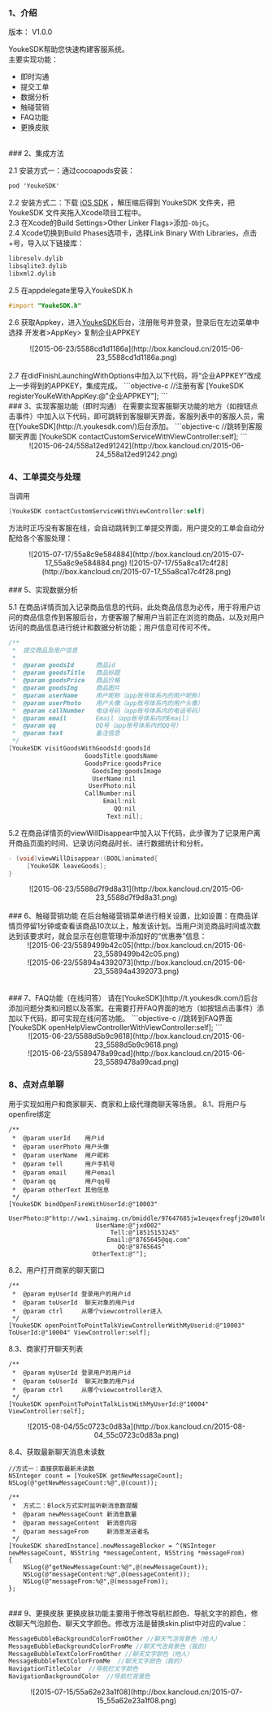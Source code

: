 ### 1、介绍
版本： V1.0.0 

YoukeSDK帮助您快速构建客服系统。  
主要实现功能：  
* 即时沟通  
* 提交工单  
* 数据分析  
* 触碰营销  
* FAQ功能  
* 更换皮肤

<br>
### 2、集成方法

2.1 安装方式一：通过cocoapods安装：
```objective-c
pod 'YoukeSDK'
```

2.2 安装方式二：下载 [iOS SDK](http://www.youkesdk.com/download/index.html) ，解压缩后得到 YoukeSDK 文件夹，把 YoukeSDK 文件夹拖入Xcode项目工程中。  
2.3 在Xcode的Build Settings>Other Linker Flags>添加`-ObjC`。  
2.4 Xcode切换到Build Phases选项卡，选择Link Binary With Libraries，点击+号，导入以下链接库：
```objective-c
libresolv.dylib  
libsqlite3.dylib  
libxml2.dylib
```

2.5 在appdelegate里导入YoukeSDK.h
```objective-c
#import "YoukeSDK.h"
```
2.6 获取Appkey，进入[YoukeSDK](http://t.youkesdk.com/)后台，注册账号并登录，登录后在左边菜单中选择 开发者>AppKey> 复制企业APPKEY
<center>
![2015-06-23/5588cd1d1186a](http://box.kancloud.cn/2015-06-23_5588cd1d1186a.png)
</center>
<br>
2.7 在didFinishLaunchingWithOptions中加入以下代码，将“企业APPKEY”改成上一步得到的APPKEY，集成完成。
```objective-c
//注册有客
[YoukeSDK registerYouKeWithAppKey:@"企业APPKEY"];
```

<br>
### 3、实现客服功能（即时沟通）
在需要实现客服聊天功能的地方（如按钮点击事件）中加入以下代码，即可跳转到客服聊天界面，客服列表中的客服人员，需在[YoukeSDK](http://t.youkesdk.com/)后台添加。
```objective-c
//跳转到客服聊天界面
[YoukeSDK contactCustomServiceWithViewController:self];
```
<center>
![2015-06-24/558a12ed91242](http://box.kancloud.cn/2015-06-24_558a12ed91242.png)
</center>

### 4、工单提交与处理
当调用  
```objective-c
[YoukeSDK contactCustomServiceWithViewController:self]
```
方法时正巧没有客服在线，会自动跳转到工单提交界面，用户提交的工单会自动分配给各个客服处理：
<center>
![2015-07-17/55a8c9e584884](http://box.kancloud.cn/2015-07-17_55a8c9e584884.png)  
![2015-07-17/55a8ca17c4f28](http://box.kancloud.cn/2015-07-17_55a8ca17c4f28.png)
</center>
<br>
### 5、实现数据分析

5.1 在商品详情页加入记录商品信息的代码，此处商品信息为必传，用于将用户访问的商品信息传到客服后台，方便客服了解用户当前正在浏览的商品，以及对用户访问的商品信息进行统计和数据分析功能；用户信息可传可不传。
```objective-c
/**
 *  提交商品及用户信息
 *
 *  @param goodsId      商品id
 *  @param goodsTitle   商品标题
 *  @param goodsPrice   商品价格
 *  @param goodsImg     商品图片
 *  @param userName     用户昵称（app账号体系内的用户昵称）
 *  @param userPhoto    用户头像（app账号体系内的用户头像）
 *  @param callNumber   电话号码（app账号体系内的电话号码）
 *  @param email        Email（app账号体系内的Email）
 *  @param qq           QQ号（app账号体系内的QQ号）
 *  @param text         备注信息
 */
[YoukeSDK visitGoodsWithGoodsId:goodsId
                     GoodsTitle:goodsName
                     GoodsPrice:goodsPrice
                       GoodsImg:goodsImage
                       UserName:nil
                      UserPhoto:nil
                     CallNumber:nil
                          Email:nil
                             QQ:nil
                           Text:nil];    
```
5.2 在商品详情页的viewWillDisappear中加入以下代码，此步骤为了记录用户离开商品页面的时间、记录访问商品时长、进行数据统计和分析。
```objective-c
- (void)viewWillDisappear:(BOOL)animated{
     [YoukeSDK leaveGoods];
}
```
<center>![2015-06-23/5588d7f9d8a31](http://box.kancloud.cn/2015-06-23_5588d7f9d8a31.png)</center>
<br>
### 6、触碰营销功能
在后台触碰营销菜单进行相关设置，比如设置：在商品详情页停留1分钟或查看该商品10次以上，触发该计划。当用户浏览商品时间或次数达到该要求时，就会显示在创意管理中添加好的“优惠券”信息：
<center>![2015-06-23/5589499b42c05](http://box.kancloud.cn/2015-06-23_5589499b42c05.png)</center>

<center>![2015-06-23/55894a4392073](http://box.kancloud.cn/2015-06-23_55894a4392073.png)</center>
<br><br>
### 7、FAQ功能（在线问答）
请在[YoukeSDK](http://t.youkesdk.com/)后台添加问题分类和问题以及答案。在需要打开FAQ界面的地方（如按钮点击事件）添加以下代码，即可实现在线问答功能。
```objective-c
//跳转到FAQ界面
[YoukeSDK openHelpViewControllerWithViewController:self];
```
<center>![2015-06-23/5588d5b9c9618](http://box.kancloud.cn/2015-06-23_5588d5b9c9618.png)</center>

<center>![2015-06-23/5589478a99cad](http://box.kancloud.cn/2015-06-23_5589478a99cad.png)
</center>

### 8、点对点单聊
用于实现如用户和商家聊天、商家和上级代理商聊天等场景。
8.1、将用户与openfire绑定
~~~
/**
 *  @param userId    用户id
 *  @param userPhoto 用户头像
 *  @param userName  用户昵称
 *  @param tell      用户手机号
 *  @param email     用户email
 *  @param qq        用户qq号
 *  @param otherText 其他信息
 */
[YoukeSDK bindOpenFireWithUserId:@"10003"
                       UserPhoto:@"http://ww1.sinaimg.cn/bmiddle/97647685jw1euqexfregfj20w80l6q5t.jpg"
                        UserName:@"jxd002"
                            Tell:@"18515153245"
                           Email:@"8765645@qq.com"
                              QQ:@"8765645"
                       OtherText:@""];
~~~

8.2、用户打开商家的聊天窗口
~~~
/**
 *  @param myUserId 登录用户的用户id
 *  @param toUserId  聊天对象的用户id
 *  @param ctrl     从哪个viewcontroller进入
 */
[YoukeSDK openPointToPointTalkViewControllerWithMyUserid:@"10003" ToUserId:@"10004" ViewController:self];
~~~

8.3、商家打开聊天列表
~~~
/**
 *  @param myUserId 登录用户的用户id
 *  @param toUserId  聊天对象的用户id
 *  @param ctrl     从哪个viewcontroller进入
 */
[YoukeSDK openPointToPointTalkListWithMyUserId:@"10004" ViewController:self];
~~~
<center>![2015-08-04/55c0723c0d83a](http://box.kancloud.cn/2015-08-04_55c0723c0d83a.png)</center>

8.4、获取最新聊天消息未读数
~~~
//方式一：直接获取最新未读数
NSInteger count = [YoukeSDK getNewMessageCount];
NSLog(@"getNewMessageCount:%@",@(count));
    
/**
 *  方式二：Block方式实时监听新消息数提醒
 *  @param newMessageCount 新消息数量
 *  @param messageContent  新消息内容
 *  @param messageFrom     新消息发送者名
 */
[YoukeSDK sharedInstance].newMessageBlocker = ^(NSInteger newMessageCount, NSString *messageContent, NSString *messageFrom)
{
    NSLog(@"getNewMessageCount:%@",@(newMessageCount));
    NSLog(@"messageContent:%@",@(messageContent));
    NSLog(@"messageFrom:%@",@(messageFrom));
};
~~~


<br>
### 9、更换皮肤
更换皮肤功能主要用于修改导航栏颜色、导航文字的颜色，修改聊天气泡颜色、聊天文字颜色。修改方法是替换skin.plist中对应的value：

```objective-c
MessageBubbleBackgroundColorFromOther //聊天气泡背景色（他人）
MessageBubbleBackgroundColorFromMe //聊天气泡背景色（我的）
MessageBubbleTextColorFromOther //聊天文字颜色（他人）
MessageBubbleTextColorFromMe  //聊天文字颜色（我的）
NavigationTitleColor  //导航栏文字颜色
NavigationBackgroundColor  //导航栏背景色
```
<center>
![2015-07-15/55a62e23a1f08](http://box.kancloud.cn/2015-07-15_55a62e23a1f08.png)
</center>
